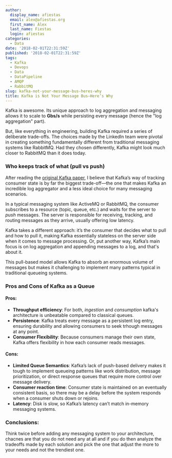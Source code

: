 ```yaml
---
author:
  display_name: afiestas
  email: alex@afiestas.org
  first_name: Àlex
  last_name: Fiestas
  login: afiestas
categories:
  - Data
date: '2018-02-01T22:31:59Z'
published: '2018-02-01T22:31:59Z'
tags:
  - Kafka
  - Devops
  - Data
  - DataPipeline
  - AMQP
  - RabbitMQ
slug: kafka-not-your-message-bus-heres-why
title: Kafka is Not Your Message Bus—Here’s Why
---
```


Kafka is awesome. Its unique approach to log aggregation and messaging allows it to scale to **Gbs/s** while persisting every message (hence the "log aggregation" part).

But, like everything in engineering, building Kafka required a series of deliberate trade-offs. The choices made by the LinkedIn team were pivotal in creating something fundamentally different from traditional messaging systems like RabbitMQ. Had they chosen differently, Kafka might look much closer to RabbitMQ than it does today.

### Who keeps track of what (pull vs push)
After reading the [original Kafka paper](https://www.microsoft.com/en-us/research/wp-content/uploads/2017/09/Kafka.pdf), I believe that Kafka’s way of tracking consumer state is by far the biggest trade-off—the one that makes Kafka an incredible log aggregator and a less ideal  choice for many messaging scenarios.

In a typical messaging system like ActiveMQ or RabbitMQ, the consumer subscribes to a resource (topic, queue, etc.) and waits for the server to *push* messages. The server is responsible for receiving, tracking, and routing messages as they arrive, usually offering low latency.

Kafka takes a different approach: it’s the consumer that decides what to pull and how to pull it, making Kafka essentially stateless on the server side when it comes to message processing. Or, put another way, Kafka’s main focus is on log aggregation and appending messages to a log, and that's about it.

This pull-based model allows Kafka to absorb an enormous volume of messages but makes it challenging to implement many patterns typical in traditional queueing systems.

### Pros and Cons of Kafka as a Queue

#### Pros:
- **Throughput efficiency**: For both, *ingestion* and *consumption* kafka's architecture is unbeatable compared to classical queues.
- **Persistence**: Kafka treats every message as a persistent log entry, ensuring durability and allowing consumers to seek trhough messages at any point.
- **Consumer Flexibility**: Because consumers manage their own state, Kafka offers flexibility in how each consumer reads messages.

#### Cons:
- **Limited Queue Semantics**: Kafka’s lack of push-based delivery makes it tough to implement queueing patterns like work distribution, message prioritization, or direct response queues that require more control over message delivery.
- **Consumer reaction time**: Consumer state is maintained on an eventually consistent basis, so there may be a delay before the system responds when a consumer shuts down or rejoins.
- **Latency**: Disk is slow, so Kafka’s latency can’t match in-memory messaging systems.

### Conclusions:
Think twice before adding any messaging system to your architecture, chacnes are that you do
not need any at all and if you do then analyze the tradeoffs made by each solution and pick
the one that adjust the more to your needs and not the trendiest one.


